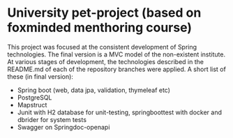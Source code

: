 # University pet-project (based on foxminded menthoring course)

This project was focused at the consistent development of Spring technologies. The final version is a MVC model of the 
non-existent institute.
At various stages of development, the technologies described in the README.md of each of the repository branches were applied.
A short list of these (in final version):
- Spring boot (web, data jpa, validation, thymeleaf etc)
- PostgreSQL
- Mapstruct
- Junit with H2 database for unit-testing, springboottest with docker and dbrider for system tests
- Swagger on Springdoc-openapi
